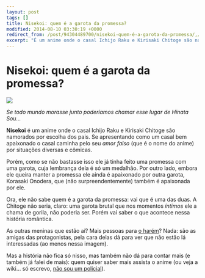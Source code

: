 ```yaml
---
layout: post
tags: []
title: Nisekoi: quem é a garota da promessa?
modified: 2014-08-10 03:30:19 +0000
redirect_from: /post/94304489700/nisekoi-quem-é-a-garota-da-promessa/,/post/94304489700/
excerpt: "É um anime onde o casal Ichijo Raku e Kirisaki Chitoge são namorados por escolha dos pais."
---
```


Nisekoi: quem é a garota da promessa?
=====================================

![](http://38.media.tumblr.com/24e187ed9d2c8e3398efcb19fcd5a9e9/tumblr_inline_n9xvimiUQ31qju32f.jpg)

*Se todo mundo morasse junto poderíamos chamar esse lugar de Hinata Sou…*

**Nisekoi** é um anime onde o casal Ichijo Raku e Kirisaki Chitoge são
namorados por escolha dos pais. Se apresentando como um casal bem
apaixonado o casal caminha pelo seu *amor falso* (que é o nome do anime)
por situações diversas e cômicas.

Porém, como se não bastasse isso ele já tinha feito uma promessa com uma
garota, cuja lembrança dela é só um medalhão. Por outro lado, embora ele
queira manter a promessa ele ainda é apaixonado por outra garota,
Korasaki Onodera, que (não surpreendentemente) também é apaixonada por
ele.

Ora, ele não sabe quem é a garota da promessa: vai que é uma das duas. A
Chitoge não seria, claro: uma garota brutal que nos momentos *íntimos*
ele a chama de gorila, não poderia ser. Porém vai saber o que acontece
nessa história romântica.

As outras meninas que estão aí? Mais pessoas para [o
harém](http://img1.wikia.nocookie.net/__cb20121011190417/toloveru/es/images/thumb/b/bb/El_Plan_Harem.jpg/500px-El_Plan_Harem.jpg)?
Nada: são as amigas das protagonistas, pela cara delas dá para ver que
não estão lá interessadas (ao menos nessa imagem).

Mas a história não fica só nisso, mas também não dá para contar mais (e
também já falei de mais): quem quiser saber mais assista o anime (ou
veja a wiki… só escrevo, [não sou um
policial](https://i.imgur.com/mSHi8.jpg)).

